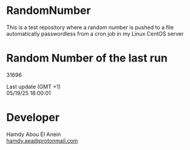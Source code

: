# RandomNumber    
This is a test repository where a random number is pushed to a file automatically passwordless from a cron job in my Linux CentOS server    
# Random Number of the last run   
31696
      
Last update (GMT +1)    
05/19/25 18:00:01
# Developer    
Hamdy Abou El Anein   
hamdy.aea@protonmail.com
